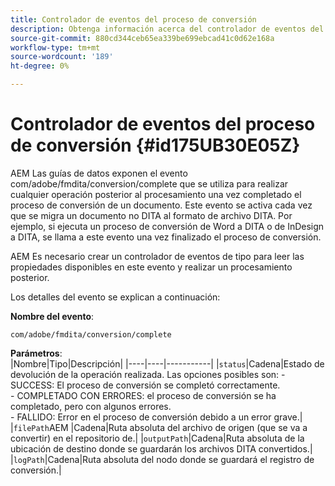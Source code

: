 ```yaml
---
title: Controlador de eventos del proceso de conversión
description: Obtenga información acerca del controlador de eventos del proceso de conversión
source-git-commit: 880cd344ceb65ea339be699ebcad41c0d62e168a
workflow-type: tm+mt
source-wordcount: '189'
ht-degree: 0%

---
```


# Controlador de eventos del proceso de conversión {#id175UB30E05Z}

AEM Las guías de datos exponen el evento com/adobe/fmdita/conversion/complete que se utiliza para realizar cualquier operación posterior al procesamiento una vez completado el proceso de conversión de un documento. Este evento se activa cada vez que se migra un documento no DITA al formato de archivo DITA. Por ejemplo, si ejecuta un proceso de conversión de Word a DITA o de InDesign a DITA, se llama a este evento una vez finalizado el proceso de conversión.

AEM Es necesario crear un controlador de eventos de tipo para leer las propiedades disponibles en este evento y realizar un procesamiento posterior.

Los detalles del evento se explican a continuación:

**Nombre del evento**:

```HTTP
com/adobe/fmdita/conversion/complete 
```

**Parámetros**:\
|Nombre|Tipo|Descripción| |----|----|-----------| |`status`|Cadena|Estado de devolución de la operación realizada. Las opciones posibles son: - SUCCESS: El proceso de conversión se completó correctamente. <br> - COMPLETADO CON ERRORES: el proceso de conversión se ha completado, pero con algunos errores. <br>- FALLIDO: Error en el proceso de conversión debido a un error grave.| |`filePath`AEM |Cadena|Ruta absoluta del archivo de origen \(que se va a convertir\) en el repositorio de.| |`outputPath`|Cadena|Ruta absoluta de la ubicación de destino donde se guardarán los archivos DITA convertidos.| |`logPath`|Cadena|Ruta absoluta del nodo donde se guardará el registro de conversión.|
